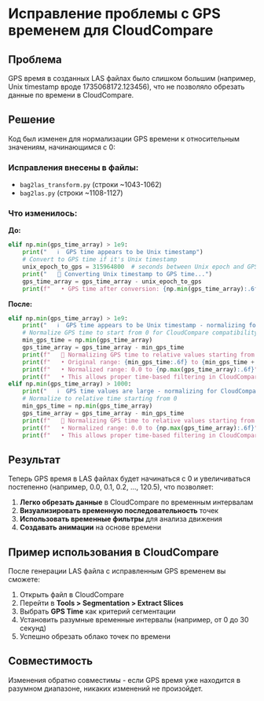 # Исправление проблемы с GPS временем для CloudCompare

## Проблема
GPS время в созданных LAS файлах было слишком большим (например, Unix timestamp вроде 1735068172.123456), что не позволяло обрезать данные по времени в CloudCompare.

## Решение
Код был изменен для нормализации GPS времени к относительным значениям, начинающимся с 0:

### Исправления внесены в файлы:
- `bag2las_transform.py` (строки ~1043-1062)
- `bag2las.py` (строки ~1108-1127)

### Что изменилось:

**До:**
```python
elif np.min(gps_time_array) > 1e9:
    print("   ℹ️  GPS time appears to be Unix timestamp")
    # Convert to GPS time if it's Unix timestamp
    unix_epoch_to_gps = 315964800  # seconds between Unix epoch and GPS epoch
    print("   🔄 Converting Unix timestamp to GPS time...")
    gps_time_array = gps_time_array - unix_epoch_to_gps
    print(f"   • GPS time after conversion: {np.min(gps_time_array):.6f} to {np.max(gps_time_array):.6f}")
```

**После:**
```python
elif np.min(gps_time_array) > 1e9:
    print("   ℹ️  GPS time appears to be Unix timestamp - normalizing for CloudCompare compatibility")
    # Normalize GPS time to start from 0 for CloudCompare compatibility
    min_gps_time = np.min(gps_time_array)
    gps_time_array = gps_time_array - min_gps_time
    print(f"   🔄 Normalizing GPS time to relative values starting from 0...")
    print(f"   • Original range: {min_gps_time:.6f} to {min_gps_time + np.max(gps_time_array):.6f}")
    print(f"   • Normalized range: 0.0 to {np.max(gps_time_array):.6f}")
    print(f"   • This allows proper time-based filtering in CloudCompare")
elif np.min(gps_time_array) > 1000:
    print("   ℹ️  GPS time values are large - normalizing for CloudCompare compatibility")
    # Normalize to relative time starting from 0
    min_gps_time = np.min(gps_time_array)
    gps_time_array = gps_time_array - min_gps_time
    print(f"   🔄 Normalizing GPS time to relative values starting from 0...")
    print(f"   • Normalized range: 0.0 to {np.max(gps_time_array):.6f}")
    print(f"   • This allows proper time-based filtering in CloudCompare")
```

## Результат

Теперь GPS время в LAS файлах будет начинаться с 0 и увеличиваться постепенно (например, 0.0, 0.1, 0.2, ..., 120.5), что позволяет:

1. **Легко обрезать данные** в CloudCompare по временным интервалам
2. **Визуализировать временную последовательность** точек
3. **Использовать временные фильтры** для анализа движения
4. **Создавать анимации** на основе времени

## Пример использования в CloudCompare

После генерации LAS файла с исправленным GPS временем вы сможете:

1. Открыть файл в CloudCompare
2. Перейти в **Tools > Segmentation > Extract Slices**
3. Выбрать **GPS Time** как критерий сегментации
4. Установить разумные временные интервалы (например, от 0 до 30 секунд)
5. Успешно обрезать облако точек по времени

## Совместимость

Изменения обратно совместимы - если GPS время уже находится в разумном диапазоне, никаких изменений не произойдет.